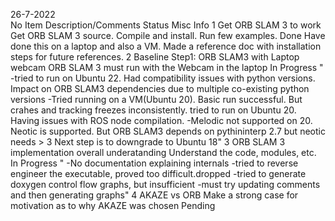 26-7-2022				
No	Item	Description/Comments	Status	Misc Info
1	Get ORB SLAM 3 to work	Get ORB SLAM 3 source. Compile and install. Run few examples.	Done	Have done this on a laptop and also a VM. Made a reference doc with installation steps for future references.
2	Baseline Step1: ORB SLAM3 with Laptop webcam	ORB SLAM 3 must run with the Webcam in the laptop	In Progress	" -tried to run on Ubuntu 22. Had compatibility issues with python versions. Impact on ORB SLAM3 dependencies due to multiple co-existing python versions
-Tried running on a VM(Ubuntu 20). Basic run successful. But crahes and tracking freezes inconsistently.
tried to run on Ubuntu 20. Having issues with ROS node compilation. 
-Melodic not supported on 20. Neotic is supported. But ORB SLAM3 depends on pythininterp 2.7 but neotic needs > 3
Next step is to downgrade to Ubuntu 18"
3	ORB SLAM 3 implementation overall underatanding	Understand the code, modules, etc.	In Progress	" -No documentation explaining internals
-tried to reverse engineer the executable, proved too difficult.dropped
-tried to generate doxygen control flow graphs, but insufficient
-must try updating comments and then generating graphs"
4	AKAZE vs ORB	Make a strong case for motivation as to why AKAZE was chosen	Pending	
